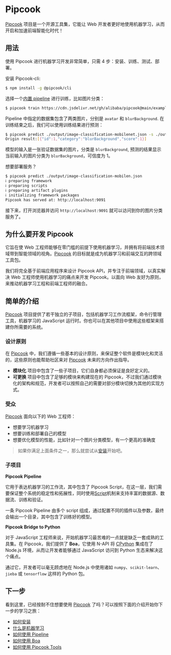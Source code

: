 # Pipcook

[Pipcook][] 项目是一个开源工具集，它能让 Web 开发者更好地使用机器学习，从而开启和加速前端智能化时代！

## 用法
使用 Pipcook 进行机器学习开发非常简单，只需 4 步：安装、训练、测试、部署。

安装 Pipcook-cli:

```sh
$ npm install -g @pipcook/cli
```

选择一个[内置 pipeline](https://github.com/alibaba/pipcook/tree/main/example/pipelines) 进行训练，比如图片分类：

```sh
$ pipcook train https://cdn.jsdelivr.net/gh/alibaba/pipcook@main/example/pipelines/image-classification-mobilenet.json -o output
```

Pipeline 中指定的数据集包含了两类图片，分别是 `avatar` 和 `blurBackground`.
在训练结束之后，我们可以使用训练结果进行预测：

```sh
$ pipcook predict ./output/image-classification-mobilenet.json -s ./output/data/test/blurBackground/4572_58__1500.94_453.jpg
Origin result:[{"id":1,"category":"blurBackground","score":1}]
```

模型的输入是一张验证数据集的图片，分类是 `blurBackground`, 预测的结果显示当前输入的图片分类为 `blurBackground`，可信度为 1。

想要部署服务？

```sh
$ pipcook predict ./output/image-classification-mobilen.json
ℹ preparing framework
ℹ preparing scripts
ℹ preparing artifact plugins
ℹ initializing framework packages
Pipcook has served at: http://localhost:9091
```

接下来，打开浏览器并访问 `http://localhost:9091` 就可以访问到你的图片分类服务了。

## 为什么要开发 Pipcook

它旨在使 Web 工程师能够在零门槛的前提下使用机器学习，并拥有将前端技术领域带到智能领域的视角。[Pipcook][] 的目标就是成为机器学习和前端交互的跨领域工具包。

我们将完全基于前端应用程序来设计 Pipcook API，并专注于前端领域，以真实解决 Web 工程师使用机器学习的痛点来开发 Pipcook。以面向 Web 友好为原则，来推动机器学习工程和前端工程师的融合。

## 简单的介绍

[Pipcook][] 项目提供了若干独立的子项目，包括机器学习工作流框架，命令行管理工具，机器学习的 JavaScript 运行时。你也可以在其他项目中使用这些框架来搭建你所需要的系统。

### 设计原则

在 [Pipcook][] 中，我们遵循一些基本的设计原则，来保证整个软件是模块化和灵活的，这些原则也能帮助社区来对 [Pipcook][] 未来的方向作出指导。

- **模块化** 项目中包含了一些子项目，它们自身都必须保证是良好定义的。
- **可更换** 项目中包含了足够的模块来构建现在的 Pipcook，不过我们通过模块化的架构和规范，开发者可以按照自己的需要对部分模块切换为其他的实现方式。

### 受众

[Pipcook][] 面向以下的 Web 工程师：

- 想要学习机器学习
- 想要训练和部署自己的模型
- 想要优化模型的性能，比如针对一个图片分类模型，有一个更高的准确度

> 如果你满足上面条件之一，那么就尝试从[安装](INSTALL.md)开始吧。

### 子项目

__Pipcook Pipeline__

它用于表达机器学习的工作流，其中包含了 Pipcook Script，在这一层，我们需要保证整个系统的稳定性和拓展性，同时使用[Script](manual/intro-to-script.md)机制来支持丰富的数据源、数据流、训练和验证。

一条 Pipcook Pipeline 由多个 script 组成，通过配置不同的插件以及参数，最终会输出一个目录，其中包含了训练好的模型。

__Pipcook Bridge to Python__

对于 JavaScript 工程师来说，开始机器学习最苦难的一点就是缺乏一套成熟的工具集。在 Pipcook，我们提供了 **Boa**，它使用 N-API 将 [CPython][] 集成在了 Node.js 环境，从而让开发者能够通过 JavaScript 访问到 Python 生态来解决这个痛点。

通过它，开发者可以毫无顾虑地在 Node.js 中使用诸如 `numpy`、`scikit-learn`、`jieba` 或 `tensorflow` 这样的 Python 包。

## 下一步

看到这里，已经按耐不住想要使用 [Pipcook][] 了吗？可以按照下面的介绍开始你下一步的学习之旅：

- [如何安装](INSTALL.md)
- [什么是机器学习](tutorials/machine-learning-overview.md)
- [如何使用 Pipeline](manual/intro-to-pipeline.md)
- [如何使用 Boa](manual/intro-to-boa.md)
- [如何使用 Pipcook Tools](manual/pipcook-tools.md)

[Pipcook]: https://github.com/alibaba/pipcook
[CPython]: https://github.com/python/cpython
